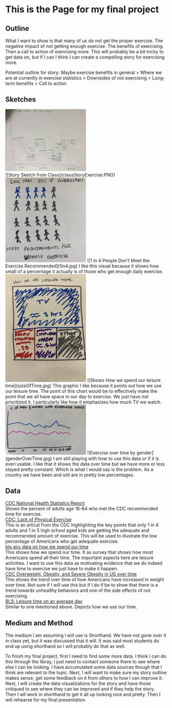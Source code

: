 # This is the Page for my final project

## Outline
What I want to show is that many of us do not get the proper exercise. The negative impact of not getting enough exercise. The benefits of exercising. Then a call to action of exercising more. This will probably be a bit tricky to get data on, but if I can I think I can create a compelling story for exercising more. 

Potential outline for story: Maybe exercise benefits in general > Where we are at currently in exercise statistics > Downsides of not exercising > Long-term benefits > Call to action

## Sketches
<div><img src="classStoryExercise.PNG" width=50% height=50%></div>
![Story Sketch from Class](classStoryExercise.PNG)

<img src="1in4.jpg" width=50% height=50%>
![1 in 4 People Don't Meet the Exercise Recommended](1in4.jpg)
I like this visual because it shows how small of a percentage it actually is of those who get enough daily exercise. 

<img src="sizeOfTime.jpg" width=50% height=50%>
![Shows How we spend our leisure time](sizeOfTime.jpg)
This graphic I like because it points out how we use our leisure time. The point of this chart would be to effectively make the point that we all have space in our day to exercise. We just have not prioritized it. I particularly like how it emphasizes how much TV we watch. 

<img src="genderOverTime.jpg" width=50% height=50%>
![Exercise over time by gender](genderOverTime.jpg)
I am still playing with how to use this data or if it is even usable. I like that it shows the data over time but we have more or less stayed pretty constant. Which is what I would say is the problem. As a country we have been and still are in pretty low percentages. 

## Data
<a href="https://www.cdc.gov/nchs/data/nhsr/nhsr112.pdf">CDC National Health Statistics Report</a><br>
Shows the percent of adults age 16-64 who met the CDC recommended time for exercise. <br>
<a href="https://www.cdc.gov/chronicdisease/resources/publications/factsheets/physical-activity.htm">CDC: Lack of Physical Exercise</a><br>
This is an artical from the CDC highlighting the key points that only 1 in 4 adults and 1 in 5 high school aged kids are getting the adequate and recommended amount of exercise. This will be used to illustrate the low percentage of Americans who get adequate exercise. <br>
<a href="https://www.bls.gov/tus/a1-2019.pdf">bls.gov data on how we spend our time</a><br>
This shows how we spend our time. It as survey that shows how most Americans spend all their time. The important aspects here are leisure activities. I want to use this data as motivating evidence that we do indeed have time to exercise we just have to make it happen. <br>
<a href="https://www.cdc.gov/nchs/data/hestat/obesity-adult-17-18/overweight-obesity-adults-H.pdf">CDC Overweight, Obesity, and Severe Obesity in US over time</a><br>
This shows the trend over time of how Americans have increased in weight over time. Not sure if I will use this but if I do if be to show that there is a trend towards unhealthy behaviors and one of the side effects of not exercising. <br>
<a href="https://www.bls.gov/tus/charts/leisure.htm">BLS: Leisure time on an average day</a><br>
Similar to one mentioned above. Depicts how we use our time. <br>

## Medium and Method
The medium I am assuming I will use is Shorthand. We have not gone over it in class yet, but it was discussed that it will. 
It was said most students do end up using shorthand so I will probably do that as well. 

To finish my final project, first I need to find some more data. I think I can do this through the libray, I just need to contact
someone there to see where else I can be looking. I have accumulated some data sources though that I think are relevant to the topic.
Next, I will want to make sure my story outline makes sense, get some feedback on it from others to how I can improve it. Next, I 
will create the data visualizations for the story and have those critiqued to see where they can be improved and if they help the 
story. Then I wll work in shorthand to get it all up looking nice and pretty. Then I will rehearse for my final presentation. 
